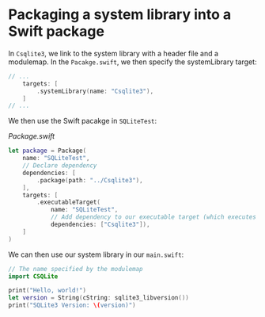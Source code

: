 # Packaging a system library into a Swift package

In `Csqlite3`, we link to the system library with a header file and a modulemap. In the `Pacakge.swift`, we then specify the systemLibrary target:

```swift
// ...
    targets: [
        .systemLibrary(name: "Csqlite3"),
    ]
// ...
```

We then use the Swift pacakge in `SQLiteTest`:

*Package.swift*
```swift
let package = Package(
    name: "SQLiteTest",
    // Declare dependency
    dependencies: [
        .package(path: "../Csqlite3"),
    ],
    targets: [
        .executableTarget(
            name: "SQLiteTest",
            // Add dependency to our executable target (which executes `Sources/SQLiteTest/main.swift`)
            dependencies: ["Csqlite3"]),
    ]
)
```

We can then use our system library in our `main.swift`:

```swift
// The name specified by the modulemap
import CSQLite

print("Hello, world!")
let version = String(cString: sqlite3_libversion())
print("SQLite3 Version: \(version)")
```

